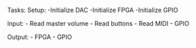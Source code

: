 Tasks:
  Setup:
    -Initialize DAC
    -Initialize FPGA
    -Initialize GPIO
    
  Input:
    - Read master volume
    - Read buttons
    - Read MIDI
    - GPIO
    
  Output:
    - FPGA
    - GPIO
